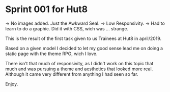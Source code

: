 # Sprint 001 for Hut8 #

=> No images added. Just the Awkward Seal.
=> Low Responsivity.
=> Had to learn to do a graphic. Did it with CSS, wich was ... strange.

This is the result of the first task given to us Trainees at Hut8 in april/2019.

Based on a given model I decided to let my good sense lead me on doing a static page with the theme RPG, wich I love.

There isn't that much of responsivity, as I didn't work on this topic that much and was pursuing a theme and aesthetics that looked more real. Although it came very different from anything I had seen so far.

Enjoy.
